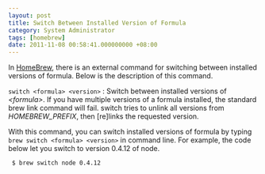```yaml
---
layout: post
title: Switch Between Installed Version of Formula
category: System Administrator
tags: [homebrew]
date: 2011-11-08 00:58:41.000000000 +08:00
---
```

In [HomeBrew](http://mxcl.github.com/homebrew/), there is an external command
for switching between installed versions of formula. Below is the description
of this command.

`switch <formula> <version>`
:   Switch between installed versions of <var>&lt;formula&gt;</var>. If you
have multiple versions of a formula installed, the standard brew link command
will fail. switch tries to unlink all versions from <var>HOMEBREW_PREFIX</var>,
then [re]links the requested version.

With this command, you can switch installed versions of formula by typing
`brew switch <formula> <version>` in command line. For example, the code below
let you switch to version 0.4.12 of node.

     $ brew switch node 0.4.12
